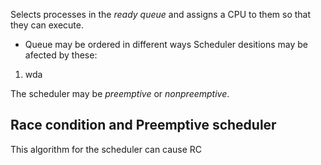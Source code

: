 Selects processes in the *ready queue* and assigns a CPU to them so that they can execute.
- Queue may be ordered in different ways
Scheduler desitions may be afected by these:
1. wda

The scheduler may be *preemptive* or *nonpreemptive*.

## Race condition and Preemptive scheduler
This algorithm for the scheduler can cause RC